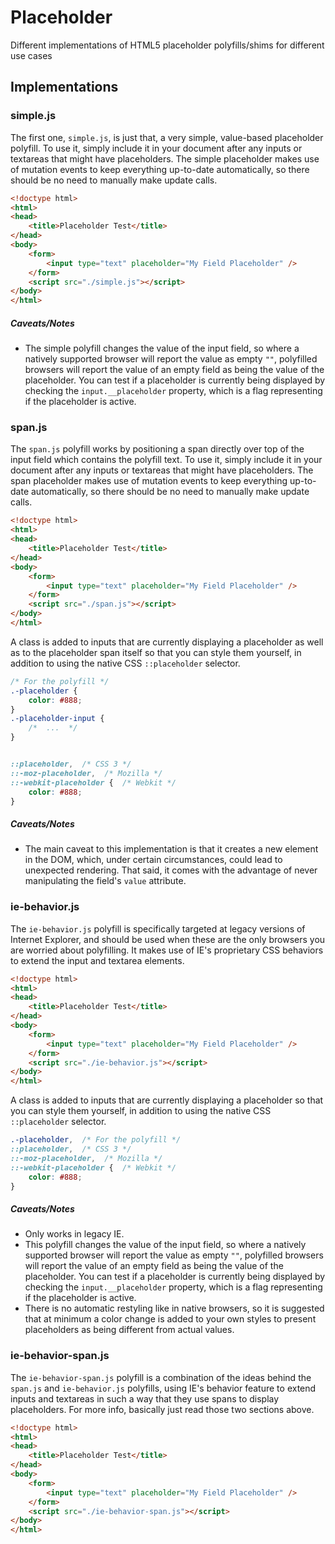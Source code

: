 Placeholder
===========

Different implementations of HTML5 placeholder polyfills/shims for different use cases


Implementations
---------------

### simple.js

The first one, `simple.js`, is just that, a very simple, value-based placeholder polyfill. To use it, simply include it in your document after any inputs or textareas that might have placeholders. The simple placeholder makes use of mutation events to keep everything up-to-date automatically, so there should be no need to manually make update calls.

```html
<!doctype html>
<html>
<head>
	<title>Placeholder Test</title>
</head>
<body>
	<form>
		<input type="text" placeholder="My Field Placeholder" />
	</form>
	<script src="./simple.js"></script>
</body>
</html>
```

##### Caveats/Notes

* The simple polyfill changes the value of the input field, so where a natively supported browser will report the value as empty `""`, polyfilled browsers will report the value of an empty field as being the value of the placeholder. You can test if a placeholder is currently being displayed by checking the `input.__placeholder` property, which is a flag representing if the placeholder is active.



### span.js

The `span.js` polyfill works by positioning a span directly over top of the input field which contains the polyfill text. To use it, simply include it in your document after any inputs or textareas that might have placeholders. The span placeholder makes use of mutation events to keep everything up-to-date automatically, so there should be no need to manually make update calls.

```html
<!doctype html>
<html>
<head>
	<title>Placeholder Test</title>
</head>
<body>
	<form>
		<input type="text" placeholder="My Field Placeholder" />
	</form>
	<script src="./span.js"></script>
</body>
</html>
```

A class is added to inputs that are currently displaying a placeholder as well as to the placeholder span itself so that you can style them yourself, in addition to using the native CSS `::placeholder` selector.

```css
/* For the polyfill */
.-placeholder {
	color: #888;
}
.-placeholder-input {
	/*  ...  */
}


::placeholder,  /* CSS 3 */
::-moz-placeholder,  /* Mozilla */
::-webkit-placeholder {  /* Webkit */
	color: #888;
}
```

##### Caveats/Notes

* The main caveat to this implementation is that it creates a new element in the DOM, which, under certain circumstances, could lead to unexpected rendering. That said, it comes with the advantage of never manipulating the field's `value` attribute.



### ie-behavior.js

The `ie-behavior.js` polyfill is specifically targeted at legacy versions of Internet Explorer, and should be used when these are the only browsers you are worried about polyfilling. It makes use of IE's proprietary CSS behaviors to extend the input and textarea elements.

```html
<!doctype html>
<html>
<head>
	<title>Placeholder Test</title>
</head>
<body>
	<form>
		<input type="text" placeholder="My Field Placeholder" />
	</form>
	<script src="./ie-behavior.js"></script>
</body>
</html>
```

A class is added to inputs that are currently displaying a placeholder so that you can style them yourself, in addition to using the native CSS `::placeholder` selector.

```css
.-placeholder,  /* For the polyfill */
::placeholder,  /* CSS 3 */
::-moz-placeholder,  /* Mozilla */
::-webkit-placeholder {  /* Webkit */
	color: #888;
}
```

##### Caveats/Notes

* Only works in legacy IE.
* This polyfill changes the value of the input field, so where a natively supported browser will report the value as empty `""`, polyfilled browsers will report the value of an empty field as being the value of the placeholder. You can test if a placeholder is currently being displayed by checking the `input.__placeholder` property, which is a flag representing if the placeholder is active.
* There is no automatic restyling like in native browsers, so it is suggested that at minimum a color change is added to your own styles to present placeholders as being different from actual values.



### ie-behavior-span.js

The `ie-behavior-span.js` polyfill is a combination of the ideas behind the `span.js` and `ie-behavior.js` polyfills, using IE's behavior feature to extend inputs and textareas in such a way that they use spans to display placeholders. For more info, basically just read those two sections above.

```html
<!doctype html>
<html>
<head>
	<title>Placeholder Test</title>
</head>
<body>
	<form>
		<input type="text" placeholder="My Field Placeholder" />
	</form>
	<script src="./ie-behavior-span.js"></script>
</body>
</html>
```


